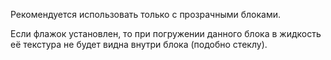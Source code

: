Рекомендуется использовать только с прозрачными блоками.

Если флажок установлен, то при погружении данного блока в жидкость её текстура не будет видна внутри блока (подобно
стеклу).